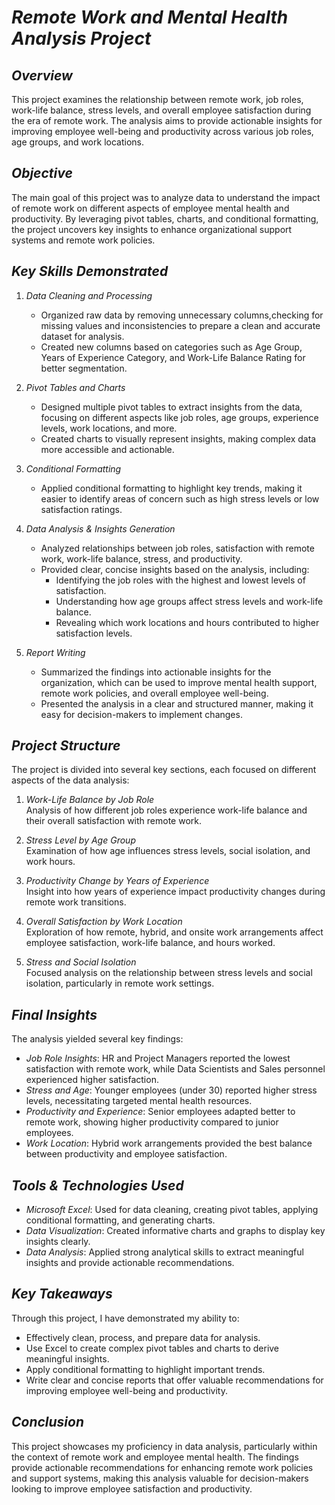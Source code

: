 # *Remote Work and Mental Health Analysis Project*

## *Overview*
This project examines the relationship between remote work, job roles, work-life balance, stress levels, and overall employee satisfaction during the era of remote work. The analysis aims to provide actionable insights for improving employee well-being and productivity across various job roles, age groups, and work locations. 

## *Objective*
The main goal of this project was to analyze data to understand the impact of remote work on different aspects of employee mental health and productivity. By leveraging pivot tables, charts, and conditional formatting, the project uncovers key insights to enhance organizational support systems and remote work policies.

## *Key Skills Demonstrated*
1. *Data Cleaning and Processing*  
   - Organized raw data by removing unnecessary columns,checking for missing values and inconsistencies to prepare a clean and accurate dataset for analysis.
   - Created new columns based on categories such as Age Group, Years of Experience Category, and Work-Life Balance Rating for better segmentation.

2. *Pivot Tables and Charts*  
   - Designed multiple pivot tables to extract insights from the data, focusing on different aspects like job roles, age groups, experience levels, work locations, and more.
   - Created charts to visually represent insights, making complex data more accessible and actionable.

3. *Conditional Formatting*  
   - Applied conditional formatting to highlight key trends, making it easier to identify areas of concern such as high stress levels or low satisfaction ratings.

4. *Data Analysis & Insights Generation*  
   - Analyzed relationships between job roles, satisfaction with remote work, work-life balance, stress, and productivity.
   - Provided clear, concise insights based on the analysis, including:
     - Identifying the job roles with the highest and lowest levels of satisfaction.
     - Understanding how age groups affect stress levels and work-life balance.
     - Revealing which work locations and hours contributed to higher satisfaction levels.

5. *Report Writing*  
   - Summarized the findings into actionable insights for the organization, which can be used to improve mental health support, remote work policies, and overall employee well-being.
   - Presented the analysis in a clear and structured manner, making it easy for decision-makers to implement changes.

## *Project Structure*
The project is divided into several key sections, each focused on different aspects of the data analysis:

1. *Work-Life Balance by Job Role*  
   Analysis of how different job roles experience work-life balance and their overall satisfaction with remote work.

2. *Stress Level by Age Group*  
   Examination of how age influences stress levels, social isolation, and work hours.

3. *Productivity Change by Years of Experience*  
   Insight into how years of experience impact productivity changes during remote work transitions.

4. *Overall Satisfaction by Work Location*  
   Exploration of how remote, hybrid, and onsite work arrangements affect employee satisfaction, work-life balance, and hours worked.

5. *Stress and Social Isolation*  
   Focused analysis on the relationship between stress levels and social isolation, particularly in remote work settings.

## *Final Insights*
The analysis yielded several key findings:
- *Job Role Insights*: HR and Project Managers reported the lowest satisfaction with remote work, while Data Scientists and Sales personnel experienced higher satisfaction.
- *Stress and Age*: Younger employees (under 30) reported higher stress levels, necessitating targeted mental health resources.
- *Productivity and Experience*: Senior employees adapted better to remote work, showing higher productivity compared to junior employees.
- *Work Location*: Hybrid work arrangements provided the best balance between productivity and employee satisfaction.

## *Tools & Technologies Used*
- *Microsoft Excel*: Used for data cleaning, creating pivot tables, applying conditional formatting, and generating charts.
- *Data Visualization*: Created informative charts and graphs to display key insights clearly.
- *Data Analysis*: Applied strong analytical skills to extract meaningful insights and provide actionable recommendations.

## *Key Takeaways*
Through this project, I have demonstrated my ability to:
- Effectively clean, process, and prepare data for analysis.
- Use Excel to create complex pivot tables and charts to derive meaningful insights.
- Apply conditional formatting to highlight important trends.
- Write clear and concise reports that offer valuable recommendations for improving employee well-being and productivity.

## *Conclusion*
This project showcases my proficiency in data analysis, particularly within the context of remote work and employee mental health. The findings provide actionable recommendations for enhancing remote work policies and support systems, making this analysis valuable for decision-makers looking to improve employee satisfaction and productivity.
